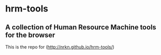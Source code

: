# hrm-tools

##  A collection of Human Resource Machine tools for the browser

This is the repo for (http://nrkn.github.io/hrm-tools/)